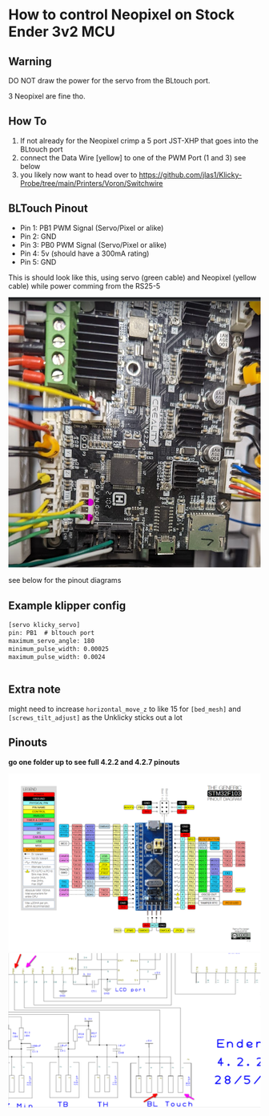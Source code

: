 # How to control Neopixel on Stock Ender 3v2 MCU

## Warning

DO NOT draw the power for the servo from the BLtouch port.

3 Neopixel are fine tho.


## How To


1. If not already for the Neopixel crimp a 5 port  JST-XHP that goes into the BLtouch port
2. connect the Data Wire [yellow] to one of the PWM Port (1 and 3) see below
3. you likely now want to head over to https://github.com/jlas1/Klicky-Probe/tree/main/Printers/Voron/Switchwire





## BLTouch Pinout

* Pin 1: PB1 PWM Signal (Servo/Pixel or alike)
* Pin 2: GND
* Pin 3: PB0 PWM Signal (Servo/Pixel or alike)
* Pin 4: 5v (should have a 300mA rating)
* Pin 5: GND

This is should look like this, using servo (green cable) and Neopixel (yellow cable) while power comming from the RS25-5

![Stm32f103 Pinout](reallifepicture_servo_and_pixel.png)

see below for the pinout diagrams

## Example klipper config

```
[servo klicky_servo]
pin: PB1  # bltouch port
maximum_servo_angle: 180
minimum_pulse_width: 0.00025
maximum_pulse_width: 0.0024


```
## Extra note

might need to increase `horizontal_move_z` to like 15 for `[bed_mesh]` and `[screws_tilt_adjust]` as the Unklicky sticks out a lot

## Pinouts

**go one folder up to see full 4.2.2 and 4.2.7 pinouts**

![Stm32f103 Pinout](1024px-Stm32f103_pinout_diagram.png)
![Creality 4.2.2 Pinout](4.2.2_pinout.png)


